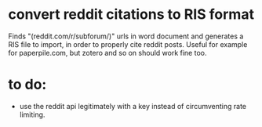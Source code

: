 # convert reddit citations to RIS format
Finds "(reddit.com/r/subforum/)" urls in word document and generates a RIS file to import, in order to properly cite reddit posts.
Useful for example for paperpile.com, but zotero and so on should work fine too.

# to do:
- use the reddit api legitimately with a key instead of circumventing rate limiting.
